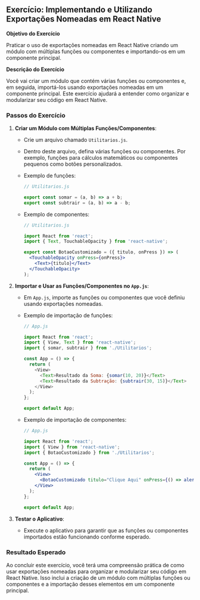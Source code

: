 ## Exercício: Implementando e Utilizando Exportações Nomeadas em React Native

**Objetivo do Exercício**

Praticar o uso de exportações nomeadas em React Native criando um módulo com múltiplas funções ou componentes e importando-os em um componente principal.

**Descrição do Exercício**

Você vai criar um módulo que contém várias funções ou componentes e, em seguida, importá-los usando exportações nomeadas em um componente principal. Este exercício ajudará a entender como organizar e modularizar seu código em React Native.

### Passos do Exercício

1. **Criar um Módulo com Múltiplas Funções/Componentes**:
   - Crie um arquivo chamado `Utilitarios.js`.
   - Dentro deste arquivo, defina várias funções ou componentes. Por exemplo, funções para cálculos matemáticos ou componentes pequenos como botões personalizados.
   - Exemplo de funções:
     ```javascript
     // Utilitarios.js

     export const somar = (a, b) => a + b;
     export const subtrair = (a, b) => a - b;
     ```

   - Exemplo de componentes:
     ```jsx
     // Utilitarios.js

     import React from 'react';
     import { Text, TouchableOpacity } from 'react-native';

     export const BotaoCustomizado = ({ titulo, onPress }) => (
       <TouchableOpacity onPress={onPress}>
         <Text>{titulo}</Text>
       </TouchableOpacity>
     );
     ```

2. **Importar e Usar as Funções/Componentes no `App.js`**:
   - Em `App.js`, importe as funções ou componentes que você definiu usando exportações nomeadas.
   - Exemplo de importação de funções:
     ```javascript
     // App.js

     import React from 'react';
     import { View, Text } from 'react-native';
     import { somar, subtrair } from './Utilitarios';

     const App = () => {
       return (
         <View>
           <Text>Resultado da Soma: {somar(10, 20)}</Text>
           <Text>Resultado da Subtração: {subtrair(30, 15)}</Text>
         </View>
       );
     };

     export default App;
     ```

   - Exemplo de importação de componentes:
     ```jsx
     // App.js

     import React from 'react';
     import { View } from 'react-native';
     import { BotaoCustomizado } from './Utilitarios';

     const App = () => {
       return (
         <View>
           <BotaoCustomizado titulo="Clique Aqui" onPress={() => alert('Botão Pressionado')} />
         </View>
       );
     };

     export default App;
     ```

3. **Testar o Aplicativo**:
   - Execute o aplicativo para garantir que as funções ou componentes importados estão funcionando conforme esperado.

### Resultado Esperado

Ao concluir este exercício, você terá uma compreensão prática de como usar exportações nomeadas para organizar e modularizar seu código em React Native. Isso inclui a criação de um módulo com múltiplas funções ou componentes e a importação desses elementos em um componente principal.